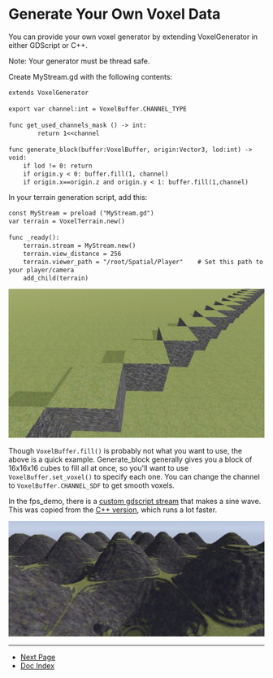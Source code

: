 # Generate Your Own Voxel Data 
You can provide your own voxel generator by extending VoxelGenerator in either GDScript or C++.

Note: Your generator must be thread safe.

Create MyStream.gd with the following contents:

```
extends VoxelGenerator

export var channel:int = VoxelBuffer.CHANNEL_TYPE

func get_used_channels_mask () -> int:
        return 1<<channel
 
func generate_block(buffer:VoxelBuffer, origin:Vector3, lod:int) -> void:
	if lod != 0: return
	if origin.y < 0: buffer.fill(1, channel)
	if origin.x==origin.z and origin.y < 1: buffer.fill(1,channel)
```

In your terrain generation script, add this:

```
const MyStream = preload ("MyStream.gd")
var terrain = VoxelTerrain.new()

func _ready():
	terrain.stream = MyStream.new()
	terrain.view_distance = 256	
	terrain.viewer_path = "/root/Spatial/Player"    # Set this path to your player/camera
	add_child(terrain)
```

<img src="images/custom-stream.jpg" width="800" />

Though `VoxelBuffer.fill()` is probably not what you want to use, the above is a quick example. Generate_block generally gives you a block of 16x16x16 cubes to fill all at once, so you'll want to use `VoxelBuffer.set_voxel()` to specify each one. You can change the channel to `VoxelBuffer.CHANNEL_SDF` to get smooth voxels.

In the fps_demo, there is a [custom gdscript stream](https://github.com/tinmanjuggernaut/voxelgame/blob/master/project/fps_demo/scripts/MyStream.gd) that makes a sine wave. This was copied from the [C++ version](../generators/voxel_generator_waves.cpp), which runs a lot faster.

<img src="images/custom-stream-sine.jpg" width="800" />



---
* [Next Page](07_performance-tips.md)
* [Doc Index](01_get-started.md)
